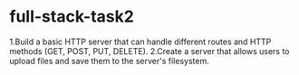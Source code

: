 # full-stack-task2
1.Build a basic HTTP server that can handle different routes and HTTP methods (GET, POST, PUT, DELETE).  2.Create a server that allows users to upload files and save them to the server's filesystem.

